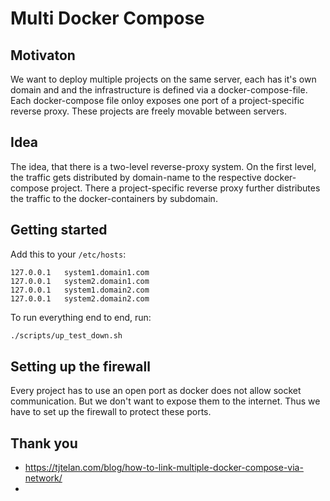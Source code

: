 Multi Docker Compose
====================


## Motivaton

We want to deploy multiple projects on the same server, each
has it's own domain and and the infrastructure is defined via a
docker-compose-file. Each docker-compose file onloy exposes one
port of a project-specific reverse proxy. These projects are 
freely movable between servers. 


## Idea

The idea, that there is a two-level reverse-proxy system. On the 
first level, the traffic gets distributed by domain-name to the 
respective docker-compose project. There a project-specific reverse
proxy further distributes the traffic to the docker-containers by 
subdomain. 

## Getting started

Add this to your `/etc/hosts`:
```
127.0.0.1   system1.domain1.com
127.0.0.1   system2.domain1.com
127.0.0.1   system1.domain2.com
127.0.0.1   system2.domain2.com
```

To run everything end to end, run: 
```bash
./scripts/up_test_down.sh
```

## Setting up the firewall

Every project has to use an open port as docker does not allow socket 
communication. But we don't want to expose them to the internet. Thus 
we have to set up the firewall to protect these ports.

## Thank you
* https://tjtelan.com/blog/how-to-link-multiple-docker-compose-via-network/
* 